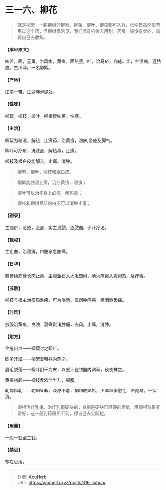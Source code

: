 # 三一六、柳花


> 就是柳絮，一颗柳树的柳絮、柳条、柳叶、柳枝都可入药，张仲景虽然没有用过这个药，但柳树很常见，我们很有机会去用到。药房一般没有卖的，需要自己去收集。


#### 【本经原文】

味苦，寒，无毒。治风水，黄疸，面热黑。叶，治马疥，痂疮。实，主溃痈，逐脓血。生川泽。一名柳絮。

#### 【产地】

江南一带，生湖畔河堤处。

#### 【性味】

柳絮，柳枝，柳叶，柳根皆味苦，性寒。

#### 【主治】

柳絮为祛湿，解热，止痛药，治黄疸，湿痹,金疮及脚气。

柳叶可疗疥，洗漆疮，解热毒，止痛。

柳枝及根白皮能解热，止痛，消肿。

> 柳絮、柳叶、柳枝和跟白皮。

> 柳絮能祛湿止痛，治疗黄疸、湿痹；

> 柳叶可以治疗身上的疮，解热毒；

> 柳枝和柳树根部的白皮可以消肿止痛；

#### 【别录】

主痂疥，恶疮，金疮，实主溃脓，逐脓血，子汁疗渴。

#### 【甄权】

主止血，治湿痹，四肢挛急膝痛。

#### 【日华】

煎膏续筋骨长肉止痛，主服金石人大发热闷，汤火疮毒入腹闷热，及疔毒。

#### 【苏敬】

柳枝与根主治痰热淋疾，可为浴汤，洗风肿疮疡，煮酒漱齿痛。

#### 【时珍】

煎服治黄疸，白浊，酒煮熨诸肿痛，去风，止痛，消肿。

#### 【附方】

金疮出血——柳絮封之即止。

脚多汗湿——柳絮着鞋袜内穿之。

眉毛脱落——柳叶阴干为末，以姜汁在铁器内调膏，夜夜抹之。

黄疸初起——柳枝煮浓汁半升，顿服。

乳痈妒乳——初起坚紫，众疗不愈，柳根皮熟捣，火温棉裹慰之，冷更易，一宿消。

> 柳根治疗乳痈。治疗乳房硬块的，特别是硬块已经硬的发紫，用柳根效果非常好，这一般到药房买不到，得自己去公园挖。

#### 【用量】

一般一钱至三钱。

#### 【禁忌】

寒症忌用。

---

> 作者: [AcuHerb](https://acuherb.xyz)  
> URL: https://acuherb.xyz/posts/316-liuhua/  

